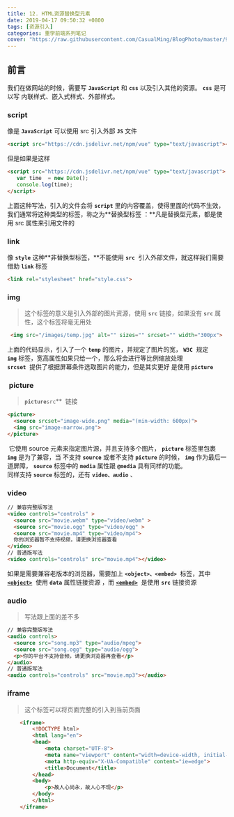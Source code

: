 ```yaml
---
title: 12. HTML资源替换型元素
date: 2019-04-17 09:50:32 +0800
tags: [资源引入]
categories: 重学前端系列笔记
cover: "https://raw.githubusercontent.com/CasualMing/BlogPhoto/master/9dead9ff2d33.jpeg"
---
```


## 前言
我们在做网站的时候，需要写 **`JavaScript`** 和 **`css`** 以及引入其他的资源。 **`css`** 是可以写 内联样式、嵌入式样式、外部样式。

### script
像是 **`JavaScript`** 可以使用 src 引入外部 **`JS`** 文件
```html
<script src="https://cdn.jsdelivr.net/npm/vue" type="text/javascript"></script>
```
但是如果是这样
```html
<script src="https://cdn.jsdelivr.net/npm/vue" type="text/javascript">
   var time  = new Date();
   console.log(time);
</script>
```

上面这种写法，引入的文件会将 **`script`** 里的内容覆盖，使得里面的代码不生效，我们通常将这种类型的标签，称之为**替换型标签 ：**凡是替换型元素，都是使用 src 属性来引用文件的

### link
像 **`style`** 这种**非替换型标签，**不能使用 **`src`**  引入外部文件，就这样我们需要借助 **`link`** 标签

```html
<link rel="stylesheet" href="style.css">
```


### img
> 这个标签的意义是引入外部的图片资源，使用 **`src`** 链接，如果没有 **`src`** 属性，这个标签将毫无用处

```html
 <img src="/images/temp.jpg" alt="" sizes="" srcset="" width="300px">
```
上面的代码显示，引入了一个 **`temp`** 的图片，并规定了图片的宽， **`W3C`**  规定 **`img`** 标签，宽高属性如果只给一个，那么将会进行等比例缩放处理<br />**`srcset`**  提供了根据屏幕条件选取图片的能力，但是其实更好 是使用 **`picture`** 

###  picture
> **`picture`**`src`**  链接


```html
<picture>
  <source srcset="image-wide.png" media="(min-width: 600px)">
  <img src="image-narrow.png">
</picture>
```
 它使用 source 元素来指定图片源，并且支持多个图片， **`picture`** 标签里包裹 **`img`** 是为了兼容，当 不支持 **`source`** 或者不支持 **`picture`** 的时候， **`img`** 作为最后一道屏障， **`source`** 标签中的 **`media`** 属性跟 **`@media`** 具有同样的功能。<br />同样支持 **`source`** 标签的，还有 **`video、audio`** 、

### video
```html
// 兼容完整版写法
<video controls="controls" >
  <source src="movie.webm" type="video/webm" >
  <source src="movie.ogg" type="video/ogg" >
  <source src="movie.mp4" type="video/mp4">
  你的浏览器暂不支持视频，请更换浏览器查看
</video>
// 普通版写法
<video controls="controls" src="movie.mp4"></video>
```
如果是需要兼容老版本的浏览器，需要加上 **`<object>、<embed>`**  标签，其中 [**`<object>`**](https://developer.mozilla.org/zh-CN/docs/Web/HTML/Element/object)  使用 **`data`** 属性链接资源 ，而 [**`<embed>`**](https://developer.mozilla.org/zh-CN/docs/Web/HTML/Element/embed)  是使用 **`src`** 链接资源

### audio
> 写法跟上面的差不多

```html
// 兼容完整版写法
<audio controls>
  <source src="song.mp3" type="audio/mpeg">
  <source src="song.ogg" type="audio/ogg">
  <p>你的平台不支持音频，请更换浏览器再查看</p>
</audio>
// 普通版写法
<audio controls="controls" src="movie.mp3"></audio>
```

### iframe
> 这个标签可以将页面完整的引入到当前页面


```html
    <iframe>
        <!DOCTYPE html>
        <html lang="en">
        <head>
            <meta charset="UTF-8">
            <meta name="viewport" content="width=device-width, initial-scale=1.0">
            <meta http-equiv="X-UA-Compatible" content="ie=edge">
            <title>Document</title>
        </head>
        <body>
            <p>故人心尚永，故人心不现</p>
        </body>
        </html>
    </iframe>
```


